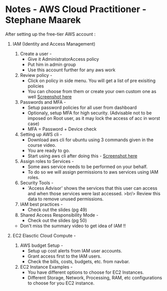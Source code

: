 # Notes - AWS Cloud Practitioner - Stephane Maarek

After setting up the free-tier AWS account :

1. IAM (Identity and Access Management) 
    1. Create a user - <br/>
        * Give it AdministratorAccess policy<br/>
        * Put him in admin group<br/>
        * Use this account further for any aws work<br/>
    2. Review policy - <br/>
        * Click on policy in side menu. You will get a list of pre exisiting policies<br/>
        * You can choose from them or create your own custom one as well
         [Screenshot here](https://ibb.co/ySK1pN1)<br/>
    3. Passwords and MFA - <br/>
        * Setup password policies for all user from dashboard <br/>
        * Optionaly, setup MFA for high security. (Advisable not to be imposed on Root user, as it may lock the access of acc in worst case)<br/>
        * MFA = Password + Device check
    4. Setting up AWS cli - <br/>
        * Download aws cli for ubuntu using 3 commands given in the course video. <br/>
        * You are ready to go. <br/>
        * Start using aws cli after doing this - [Screenshot here](https://ibb.co/XDFK3tQ) <br/>
    5. Assign roles to Services - <br/>
        * Some aws service needs to be performed on your behalf. <br/>
        * To do so we will assign permissions to aws services using IAM roles. <br/>
    6. Security Tools - <br/>
        * 'Access Advisor' shows the services that this user can access and when those services were last accessed. >br/> Review this data to remove unused permissions. <br/>
    7. IAM best practices - <br/>
        * Check out the slides (pg 49) <br/>
    9. Shared Access Responsibility Mode - <br/>
        * Check out the slides (pg 50) <br/>
    * Don't miss the summary video to get idea of IAM !!
          
2. EC2 Elasctic Cloud Compute - <br/>
    1. AWS budget Setup - <br/>
        * Setup up cost alerts from IAM user accounts. <br/>
        * Grant access first to the IAM users. <br/>
        * Check the bills, costs, budgets, etc. from navbar.
    2. EC2 Instance Examples - <br/>
        * You have different options to choose for EC2 Instances.
        * Different Storage, Network, Processing, RAM, etc configurations to choose for you EC2 instance.
